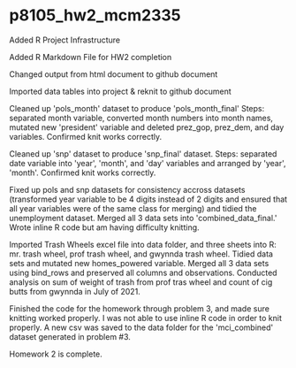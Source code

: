 # p8105_hw2_mcm2335

Added R Project Infrastructure

Added R Markdown File for HW2 completion

Changed output from html document to github document

Imported data tables into project & reknit to github document

Cleaned up 'pols_month' dataset to produce 'pols_month_final'
Steps: separated month variable, converted month numbers into month names, mutated new 'president' variable and deleted prez_gop, prez_dem, and day variables. Confirmed knit works correctly.

Cleaned up 'snp' dataset to produce 'snp_final' dataset.
Steps: separated date variable into 'year', 'month', and 'day' variables and arranged by 'year', 'month'. Confirmed knit works correctly.

Fixed up pols and snp datasets for consistency accross datasets (transformed year variable to be 4 digits instead of 2 digits and ensured that all year variables were of the same class for merging) and tidied the unemployment dataset. Merged all 3 data sets into 'combined_data_final.' Wrote inline R code but am having difficulty knitting.

Imported Trash Wheels excel file into data folder, and three sheets into R: mr. trash wheel, prof trash wheel, and gwynnda trash wheel. Tidied data sets and mutated new homes_powered variable. Merged all 3 data sets using bind_rows and preserved all columns and observations. Conducted analysis on sum of weight of trash from prof tras wheel and count of cig butts from gwynnda in July of 2021.

Finished the code for the homework through problem 3, and made sure knitting worked properly. I was not able to use inline R code in order to knit properly. A new csv was saved to the data folder for the 'mci_combined' dataset generated in problem #3. 

Homework 2 is complete.
